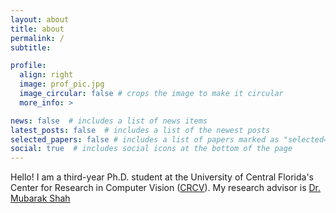 ```yaml
---
layout: about
title: about
permalink: /
subtitle: 

profile:
  align: right
  image: prof_pic.jpg
  image_circular: false # crops the image to make it circular
  more_info: >

news: false  # includes a list of news items
latest_posts: false  # includes a list of the newest posts
selected_papers: false # includes a list of papers marked as "selected={true}"
social: true  # includes social icons at the bottom of the page
---
```


Hello! I am a third-year Ph.D. student at the University of Central Florida's Center for Research in Computer Vision ([CRCV](https://www.crcv.ucf.edu/)). My research advisor is [Dr. Mubarak Shah](https://www.crcv.ucf.edu/person/mubarak-shah/)
